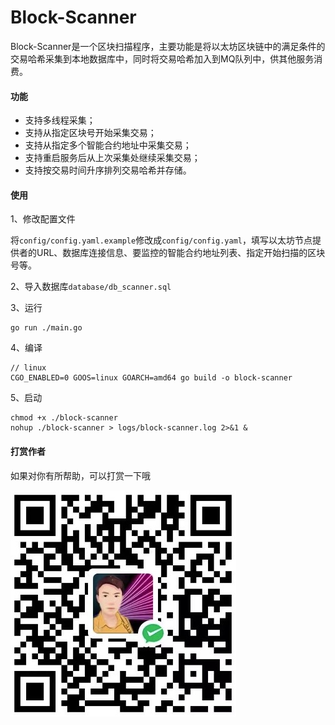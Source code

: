 
# Block-Scanner

Block-Scanner是一个区块扫描程序，主要功能是将以太坊区块链中的满足条件的交易哈希采集到本地数据库中，同时将交易哈希加入到MQ队列中，供其他服务消费。

#### 功能
- 支持多线程采集；
- 支持从指定区块号开始采集交易；
- 支持从指定多个智能合约地址中采集交易；
- 支持重启服务后从上次采集处继续采集交易；
- 支持按交易时间升序排列交易哈希并存储。

#### 使用

1、修改配置文件

将`config/config.yaml.example`修改成`config/config.yaml`，填写以太坊节点提供者的URL、数据库连接信息、要监控的智能合约地址列表、指定开始扫描的区块号等。

2、导入数据库`database/db_scanner.sql`

3、运行
```
go run ./main.go
```

4、编译
```
// linux
CGO_ENABLED=0 GOOS=linux GOARCH=amd64 go build -o block-scanner
```

5、启动
```
chmod +x ./block-scanner
nohup ./block-scanner > logs/block-scanner.log 2>&1 &
```

#### 打赏作者

如果对你有所帮助，可以打赏一下哦

![](./data/me.jpg)


